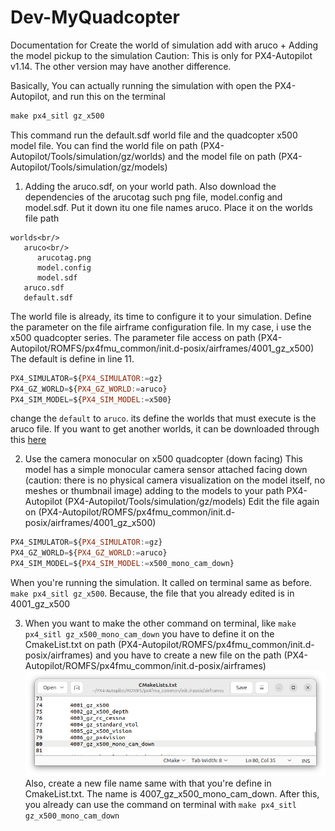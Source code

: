 # Dev-MyQuadcopter

Documentation for Create the world of simulation add with aruco + Adding the model pickup to the simulation
Caution: This is only for PX4-Autopilot v1.14. The other version may have another difference. 

Basically, You can actually running the simulation with open the PX4-Autopilot, and run this on the terminal
```javascript
make px4_sitl gz_x500
```
This command run the default.sdf world file and the quadcopter x500 model file.
You can find the world file on path (PX4-Autopilot/Tools/simulation/gz/worlds)
and the model file on path (PX4-Autopilot/Tools/simulation/gz/models)

1. Adding the aruco.sdf, on your world path. Also download the dependencies of the arucotag such png file, model.config and  model.sdf.
Put it down itu one file names aruco. Place it on the worlds file path
```shell
worlds<br/>
   aruco<br/>
      arucotag.png
      model.config
      model.sdf
   aruco.sdf
   default.sdf
```
The world file is already, its time to configure it to your simulation.
Define the parameter on the file airframe configuration file. In my case, i use the x500 quadcopter series.
The parameter file access on path (PX4-Autopilot/ROMFS/px4fmu_common/init.d-posix/airframes/4001_gz_x500)
The default is define in line 11.
```javascript
PX4_SIMULATOR=${PX4_SIMULATOR:=gz}
PX4_GZ_WORLD=${PX4_GZ_WORLD:=aruco}
PX4_SIM_MODEL=${PX4_SIM_MODEL:=x500}
```
change the `default` to `aruco`.
its define the worlds that must execute is the aruco file.
If you want to get another worlds, it can be downloaded through this [here](https://github.com/PX4/PX4-gazebo-models.git)

2. Use the camera monocular on x500 quadcopter (down facing)
This model has a simple monocular camera sensor attached facing down (caution: there is no physical camera visualization on the model itself, no meshes or thumbnail image)
adding to the models to your path PX4-Autopilot (PX4-Autopilot/Tools/simulation/gz/models)
Edit the file again on (PX4-Autopilot/ROMFS/px4fmu_common/init.d-posix/airframes/4001_gz_x500)
```javascript
PX4_SIMULATOR=${PX4_SIMULATOR:=gz}
PX4_GZ_WORLD=${PX4_GZ_WORLD:=aruco}
PX4_SIM_MODEL=${PX4_SIM_MODEL:=x500_mono_cam_down}
```
When you're running the simulation. It called on terminal same as before. `make px4_sitl gz_x500`.
Because, the file that you already edited is in 4001_gz_x500

3. When you want to make the other command on terminal, like `make px4_sitl gz_x500_mono_cam_down` you have to define it on the CmakeList.txt on path (PX4-Autopilot/ROMFS/px4fmu_common/init.d-posix/airframes)
and you have to create a new file on the path (PX4-Autopilot/ROMFS/px4fmu_common/init.d-posix/airframes)
![Add the command make px4_sitl gz_x500_mono_cam_down in CmakeList.txt](gz_x500_mono_cam_down.png)
Also, create a new file name same with that you're define in CmakeList.txt. The name is 4007_gz_x500_mono_cam_down.
After this, you already can use the command on terminal with `make px4_sitl gz_x500_mono_cam_down`
